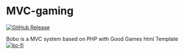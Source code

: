 # MVC-gaming

[![GitHub Release](https://img.shields.io/github/v/release/YepaRoberto/pizero-wu-MVC-gaming?include_prereleases&style=flat-square)](https://github.com/YepaRoberto/pizero-wu-MVC-gaming/Releases)

Bobo is a MVC system based on PHP with Good Games html Template
[![ko-fi](https://ko-fi.com/img/githubbutton_sm.svg)](https://ko-fi.com/Z8Z0PE53M)
